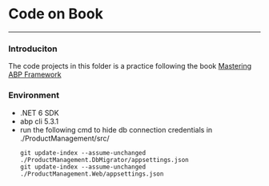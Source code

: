 # Code on Book
---

### Introduciton
The code projects in this folder is a practice following the book [Mastering ABP Framework](https://www.amazon.com/Mastering-ABP-Framework-maintainable-implementing-ebook/dp/B097Z2DM8Q) 

### Environment
* .NET 6 SDK
* abp cli 5.3.1
* run the following cmd to hide db connection credentials in ./ProductManagement/src/ 
    ```
    git update-index --assume-unchanged ./ProductManagement.DbMigrator/appsettings.json 
    git update-index --assume-unchanged ./ProductManagement.Web/appsettings.json 
    ```
